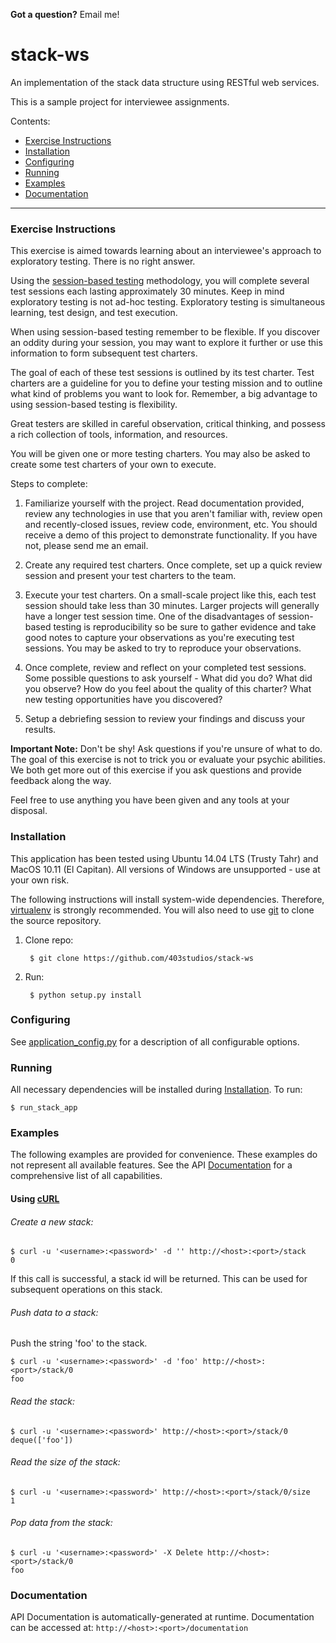 **Got a question?** Email me!

# stack-ws

An implementation of the stack data structure using RESTful web services.

This is a sample project for interviewee assignments.

Contents:
  - [Exercise Instructions](#exercise-instructions)
  - [Installation](#installation)
  - [Configuring](#configuring)
  - [Running](#running)
  - [Examples](#examples)
  - [Documentation](#documentation)

----------

### Exercise Instructions
This exercise is aimed towards learning about an interviewee's approach to exploratory testing. There is no right answer.

Using the [session-based testing](https://en.wikipedia.org/wiki/Session-based_testing) methodology, you will complete several test sessions each lasting approximately 30 minutes. Keep in mind exploratory testing is not ad-hoc testing. Exploratory testing is simultaneous learning, test design, and test execution.

 When using session-based testing remember to be flexible. If you discover an oddity during your session, you may want to explore it further or use this information to form subsequent test charters.

The goal of each of these test sessions is outlined by its test charter. Test charters are a guideline for you to define your testing mission and to outline what kind of problems you want to look for. Remember, a big advantage to using session-based testing is flexibility.

Great testers are skilled in careful observation, critical thinking, and possess a rich collection of tools, information, and resources.

You will be given one or more testing charters. You may also be asked to create some test charters of your own to execute.

Steps to complete:

1. Familiarize yourself with the project. Read documentation provided, review any technologies in use that you aren't familiar with, review open and recently-closed issues, review code, environment, etc. You should receive a demo of this project to demonstrate functionality. If you have not, please send me an email.

2. Create any required test charters. Once complete, set up a quick review session and present your test charters to the team.

3. Execute your test charters. On a small-scale project like this, each test session should take less than 30 minutes. Larger projects will generally have a longer test session time. One of the disadvantages of session-based testing is reproducibility so be sure to gather evidence and take good notes to capture your observations as you're executing test sessions. You may be asked to try to reproduce your observations.

4. Once complete, review and reflect on your completed test sessions. Some possible questions to ask yourself - What did you do? What did you observe? How do you feel about the quality of this charter? What new testing opportunities have you discovered?

5. Setup a debriefing session to review your findings and discuss your results.

**Important Note:** Don't be shy! Ask questions if you're unsure of what to do. The goal of this exercise is not to trick you or evaluate your psychic abilities. We both get more out of this exercise if you ask questions and provide feedback along the way.

Feel free to use anything you have been given and any tools at your disposal.

### Installation
This application has been tested using Ubuntu 14.04 LTS (Trusty Tahr) and MacOS 10.11 (El Capitan). All versions of Windows are unsupported - use at your own risk.

The following instructions will install system-wide dependencies. Therefore, [virtualenv](https://pypi.python.org/pypi/virtualenv) is strongly recommended. You will also need to use [git](https://git-scm.com) to clone the source repository.
    
1. Clone repo:

        $ git clone https://github.com/403studios/stack-ws
2. Run:

        $ python setup.py install

### Configuring
See [application_config.py](https://github.com/403studios/stack-ws/blob/master/src/stackapi/application_config.py) for a description of all configurable options.

### Running
All necessary dependencies will be installed during [Installation](#installation). To run:

    $ run_stack_app

### Examples
The following examples are provided for convenience. These examples do not represent all available features. See the API [Documentation](#documentation) for a comprehensive list of all capabilities.

#### Using [cURL](http://curl.haxx.se)
###### Create a new stack:

    $ curl -u '<username>:<password>' -d '' http://<host>:<port>/stack
    0

If this call is successful, a stack id will be returned. This can be used for subsequent operations on this stack.

###### Push data to a stack:
Push the string 'foo' to the stack.

    $ curl -u '<username>:<password>' -d 'foo' http://<host>:<port>/stack/0
    foo

###### Read the stack:

    $ curl -u '<username>:<password>' http://<host>:<port>/stack/0
    deque(['foo'])

###### Read the size of the stack:

    $ curl -u '<username>:<password>' http://<host>:<port>/stack/0/size
    1

###### Pop data from the stack:

    $ curl -u '<username>:<password>' -X Delete http://<host>:<port>/stack/0
    foo

### Documentation
API Documentation is automatically-generated at runtime. Documentation can be accessed at: `http://<host>:<port>/documentation`
